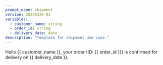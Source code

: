 ```yaml
---
prompt_name: shipment 
version: 20250326-01
variables:
  - customer_name: string
  - order_id: string
  - delivery_date: date
description: "Template for shipment use case."
---
```


Hello {{ customer_name }}, your order (ID: {{ order_id }}) is confirmed for delivery on {{ delivery_date }}.
